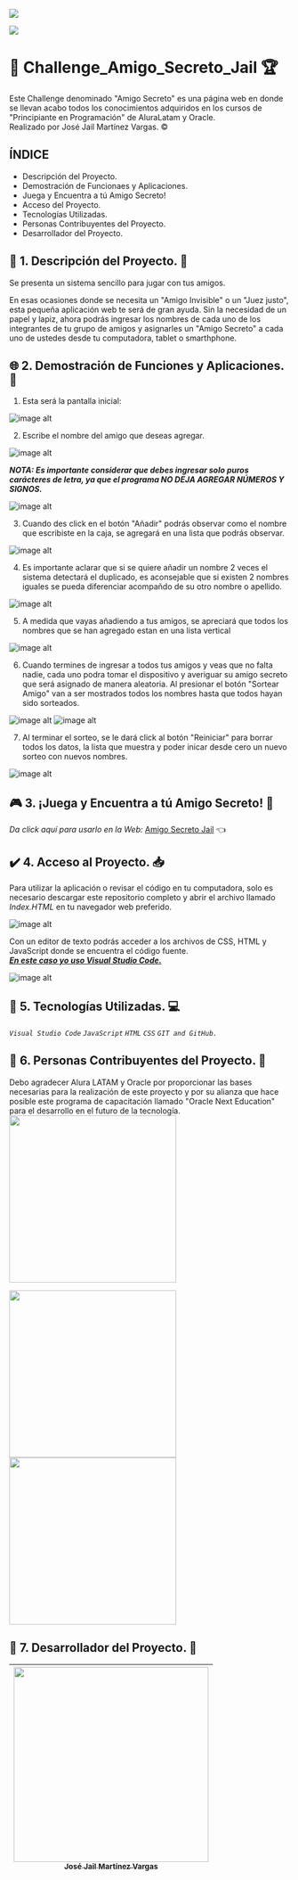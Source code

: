 <p align="left">
   <img src="https://img.shields.io/badge/ESTADO:-%20CONCLUIDO-blue">
   </p>
<p align="left">
   <img src="https://img.shields.io/badge/MARZO-%202025-black">
   </p>


# :construction: Challenge_Amigo_Secreto_Jail :trophy: <br>
Este Challenge denominado "Amigo Secreto" es una página web en donde se llevan acabo todos los conocimientos adquiridos en los cursos de "Principiante en Programación" de AluraLatam y Oracle. <br>
Realizado por José Jail Martínez Vargas. ©

## ÍNDICE

- Descripción del Proyecto.
- Demostración de Funcionaes y Aplicaciones.
- Juega y Encuentra a tú Amigo Secreto!
- Acceso del Proyecto.
- Tecnologías Utilizadas.
- Personas Contribuyentes del Proyecto.
- Desarrollador del Proyecto.

## 📖 1. Descripción del Proyecto. 📖
Se presenta un sistema sencillo para jugar con tus amigos.</p> <p>En esas ocasiones donde se necesita un "Amigo Invisible" o un "Juez justo", esta pequeña aplicación web te será de gran ayuda. Sin la necesidad de un papel y lapiz, ahora podrás ingresar los nombres de cada uno de los integrantes de tu grupo de amigos y asignarles un "Amigo Secreto" a cada uno de ustedes desde tu computadora, tablet o smarthphone.

## 🌐 2. Demostración de Funciones y Aplicaciones. 📱 
1. Esta será la pantalla inicial:

 ![image alt](https://github.com/JailMV/Challenge_Amigo_Secreto_Jail/blob/741a64605cee7b4f8a560020b8ea0bad49eb08b5/paso%20a%20paso/1.jpg)

2. Escribe el nombre del amigo que deseas agregar.

![image alt](https://github.com/JailMV/Challenge_Amigo_Secreto_Jail/blob/741a64605cee7b4f8a560020b8ea0bad49eb08b5/paso%20a%20paso/2.jpg)

***NOTA: Es importante considerar que debes ingresar solo puros carácteres de letra, ya que el programa NO DEJA AGREGAR NÚMEROS Y SIGNOS.***

![image alt](https://github.com/JailMV/Challenge_Amigo_Secreto_Jail/blob/741a64605cee7b4f8a560020b8ea0bad49eb08b5/paso%20a%20paso/3.jpg)

3. Cuando des click en el botón "Añadir" podrás observar como el nombre que escribiste en la caja, se agregará en una lista que podrás observar.

![image alt](https://github.com/JailMV/Challenge_Amigo_Secreto_Jail/blob/741a64605cee7b4f8a560020b8ea0bad49eb08b5/paso%20a%20paso/4.jpg)

4. Es importante aclarar que si se quiere añadir un nombre 2 veces el sistema detectará el duplicado, es aconsejable que si existen 2 nombres iguales se pueda diferenciar acompañdo de su otro nombre o apellido. </p>

![image alt](https://github.com/JailMV/Challenge_Amigo_Secreto_Jail/blob/741a64605cee7b4f8a560020b8ea0bad49eb08b5/paso%20a%20paso/5.jpg)

5. A medida que vayas añadiendo a tus amigos, se apreciará que todos los nombres que se han agregado estan en una lista vertical</p>

![image alt](https://github.com/JailMV/Challenge_Amigo_Secreto_Jail/blob/741a64605cee7b4f8a560020b8ea0bad49eb08b5/paso%20a%20paso/6.jpg)

6. Cuando termines de ingresar a todos tus amigos y veas que no falta nadie, cada uno podra tomar el dispositivo y averiguar su amigo secreto que será asignado de manera aleatoria. Al presionar el botón "Sortear Amigo" van a ser mostrados todos los nombres hasta que todos hayan sido sorteados.</p>

![image alt](https://github.com/JailMV/Challenge_Amigo_Secreto_Jail/blob/741a64605cee7b4f8a560020b8ea0bad49eb08b5/paso%20a%20paso/7.jpg)
![image alt](https://github.com/JailMV/Challenge_Amigo_Secreto_Jail/blob/741a64605cee7b4f8a560020b8ea0bad49eb08b5/paso%20a%20paso/8.jpg)

7. Al terminar el sorteo, se le dará click al botón "Reiniciar" para borrar todos los datos, la lista que muestra y poder inicar desde cero un nuevo sorteo con nuevos nombres.

![image alt](https://github.com/JailMV/Challenge_Amigo_Secreto_Jail/blob/741a64605cee7b4f8a560020b8ea0bad49eb08b5/paso%20a%20paso/9.jpg)

## :video_game: 3. ¡Juega y Encuentra a tú Amigo Secreto! :star2:
*Da click aquí para usarlo en la Web:* [Amigo Secreto Jail](https://challenge-amigo-secreto-jail.vercel.app/) 👈


## ✔️ 4. Acceso al Proyecto. 📥
Para utilizar la aplicación o revisar el código en tu computadora, solo es necesario descargar este repositorio completo y abrir el archivo llamado *Index.HTML* en tu navegador web preferido.

![image alt](https://github.com/JailMV/Challenge_Amigo_Secreto_Jail/blob/741a64605cee7b4f8a560020b8ea0bad49eb08b5/paso%20a%20paso/10.jpg)

Con un editor de texto podrás acceder a los archivos de CSS, HTML y JavaScript donde se encuentra el código fuente.<br>
<ins>***En este caso yo uso Visual Studio Code.***</ins>

![image alt](https://github.com/JailMV/Challenge_Amigo_Secreto_Jail/blob/741a64605cee7b4f8a560020b8ea0bad49eb08b5/paso%20a%20paso/11.jpg)

## :hammer: 5. Tecnologías Utilizadas. :computer: 

*`Visual Studio Code`* *`JavaScript`* *`HTML`* *`CSS`* *`GIT and GitHub.`*

## 👦 6. Personas Contribuyentes del Proyecto. 🏁
Debo agradecer Alura LATAM y Oracle por proporcionar las bases necesarias para la realización de este proyecto y por su alianza que hace posible este programa de capacitación llamado "Oracle Next Education" para el desarrollo en el futuro de la tecnología.
<img src="https://github.com/JailMV/Challenge_Amigo_Secreto_Jail/blob/be065104357b2b38d0de2313808d1db0de66b6ae/Alura.jpg" width=300>

<img src="https://github.com/JailMV/Challenge_Amigo_Secreto_Jail/blob/be065104357b2b38d0de2313808d1db0de66b6ae/Oracle.jpg" width=300>

<img src="https://github.com/JailMV/Challenge_Amigo_Secreto_Jail/blob/be065104357b2b38d0de2313808d1db0de66b6ae/ONE.jpg" width=300>

## 🚀 7. Desarrollador del Proyecto. 💎
| [<img src="https://github.com/JailMV/Challenge_Amigo_Secreto_Jail/blob/f40edf68f2658009b156648bad3fac6dc5bf3953/Jail.jpg" width=350><br><sub> José Jail Martínez Vargas </sub>](https://github.com/JailMV) | 
| :---: 
